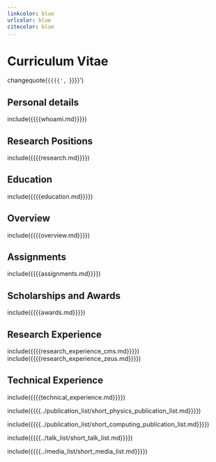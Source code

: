 ```yaml
---
linkcolor: blue
urlcolor: blue
citecolor: blue
...
```


# Curriculum Vitae

changequote(`{{{{', `}}}}')

## Personal details
include({{{{whoami.md}}}})

## Research Positions
include({{{{research.md}}}})

## Education
include({{{{education.md}}}})

## Overview
include({{{{overview.md}}}})

## Assignments
include({{{{assignments.md}}}})

## Scholarships and Awards
include({{{{awards.md}}}})

## Research Experience
include({{{{research_experience_cms.md}}}})
include({{{{research_experience_zeus.md}}}})

## Technical Experience
include({{{{technical_experience.md}}}})

include({{{{../publication_list/short_physics_publication_list.md}}}})

include({{{{../publication_list/short_computing_publication_list.md}}}})

include({{{{../talk_list/short_talk_list.md}}}})

include({{{{../media_list/short_media_list.md}}}})

